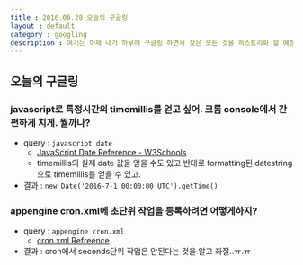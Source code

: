 ```yaml
---
title : 2016.06.28 오늘의 구글링
layout : default
category : googling
description : 여기는 이제 내가 하루에 구글링 하면서 찾은 모든 것을 히스토리화 할 예정. 한 번 찾아본거를 다시 내가 씹어 남김으로써 머리에 좀 더 잘 남기려고.
---
```


## 오늘의 구글링

### javascript로 특정시간의 timemillis를 얻고 싶어. 크롬 console에서 간편하게 치게. 뭘까나?
- query : `javascript date`
  - [JavaScript Date Reference - W3Schools](http://www.w3schools.com/jsref/jsref_obj_date.asp)
  - timemillis의 실제 date 값을 얻을 수도 있고 반대로 formatting된 datestring으로 timemillis를 얻을 수 있고.
- 결과 : `new Date('2016-7-1 00:00:00 UTC').getTime()`

### appengine cron.xml에 초단위 작업을 등록하려면 어떻게하지?
- query : `appengine cron.xml`
  - [cron.xml Refreence](https://cloud.google.com/appengine/docs/java/config/cronref)
- 결과 : cron에서 seconds단위 작업은 안된다는 것을 알고 좌절..ㅠ.ㅠ
